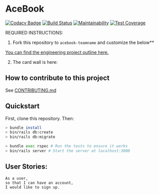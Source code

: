 # AceBook

[![Codacy Badge](https://api.codacy.com/project/badge/Grade/a41b60a496814d4abea4626d74e3d785)](https://app.codacy.com/app/stuartpet/acebook-steam?utm_source=github.com&utm_medium=referral&utm_content=stuartpet/acebook-steam&utm_campaign=Badge_Grade_Dashboard)
[![Build Status](https://travis-ci.org/stuartpet/acebook-steam.svg?branch=master)](https://travis-ci.org/stuartpet/acebook-steam)
[![Maintainability](https://api.codeclimate.com/v1/badges/70ad0217d63f10aac886/maintainability)](https://codeclimate.com/github/ryandav/ruby_types/maintainability)
[![Test Coverage](https://api.codeclimate.com/v1/badges/70ad0217d63f10aac886/test_coverage)](https://codeclimate.com/github/ryandav/ruby_types/test_coverage)


REQUIRED INSTRUCTIONS:

1. Fork this repository to `acebook-teamname` and customize
the below**

[You can find the engineering project outline here.](https://github.com/makersacademy/course/tree/master/engineering_projects/rails)

2. The card wall is here: <please update>

## How to contribute to this project
See [CONTRIBUTING.md](CONTRIBUTING.md)

## Quickstart

First, clone this repository. Then:

```bash
> bundle install
> bin/rails db:create
> bin/rails db:migrate

> bundle exec rspec # Run the tests to ensure it works
> bin/rails server # Start the server at localhost:3000
```

## User Stories:

```
As a user,
so that I can have an account,
I would like to sign up.
```
